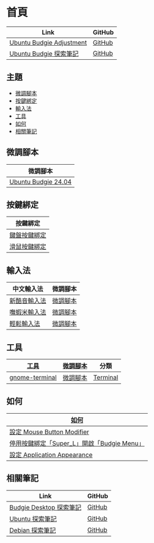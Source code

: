 

# 首頁

| Link | GitHub |
| ---- | ------ |
| [Ubuntu Budgie Adjustment](https://samwhelp.github.io/ubuntu-budgie-adjustment/) | [GitHub](https://github.com/samwhelp/ubuntu-budgie-adjustment) |
| [Ubuntu Budgie 探索筆記](https://samwhelp.github.io/note-about-ubuntu-budgie/) | [GitHub](https://github.com/samwhelp/note-about-ubuntu-budgie) |




## 主題

* [微調腳本](#微調腳本)
* [按鍵綁定](#按鍵綁定)
* [輸入法](#輸入法)
* [工具](#工具)
* [如何](#如何)
* [相關筆記](#相關筆記)




## 微調腳本

| 微調腳本 |
| -------- |
| [Ubuntu Budgie 24.04](https://github.com/samwhelp/ubuntu-budgie-adjustment/tree/main/prototype/main) |




## 按鍵綁定

| 按鍵綁定 |
| --- |
| [鍵盤按鍵綁定](https://samwhelp.github.io/note-about-ubuntu-budgie/read/config/keybind.html) |
| [滑鼠按鍵綁定](https://samwhelp.github.io/note-about-ubuntu-budgie/read/config/mousebind.html) |




## 輸入法

| 中文輸入法 | 微調腳本 |
| ---------- | -------- |
| [新酷音輸入法](https://samwhelp.github.io/note-about-ubuntu-budgie/read/subject/input-method/fcitx5/module/fcitx5-chewing.html) | [微調腳本](https://github.com/samwhelp/ubuntu-budgie-adjustment/tree/main/prototype/main/im-config/fcitx5/fcitx5-chewing) |
| [嘸蝦米輸入法](https://samwhelp.github.io/note-about-ubuntu-budgie/read/subject/input-method/fcitx5/table/fcitx5-table-boshiamy.html) | [微調腳本](https://github.com/samwhelp/ubuntu-budgie-adjustment/tree/main/prototype/main/im-config/fcitx5/fcitx5-table-boshiamy) |
| [輕鬆輸入法](https://samwhelp.github.io/note-about-ubuntu-budgie/read/subject/input-method/fcitx5/table/fcitx5-table-easy-large.html) | [微調腳本](https://github.com/samwhelp/ubuntu-budgie-adjustment/tree/main/prototype/main/im-config/fcitx5/fcitx5-table-easy-large) |




## 工具

| [工具](https://samwhelp.github.io/note-about-ubuntu-budgie/read/subject/tool.html) | [微調腳本](https://github.com/samwhelp/ubuntu-budgie-adjustment/tree/main/prototype/main/tool-config) | 分類 |
| --- | --- | --- |
| [gnome-terminal](https://samwhelp.github.io/note-about-ubuntu-budgie/read/subject/tool/terminal/gnome-terminal.html) | [微調腳本](https://github.com/samwhelp/ubuntu-budgie-adjustment/tree/main/prototype/main/tool-config/part/gnome-terminal) | [Terminal](https://samwhelp.github.io/note-about-ubuntu-budgie/read/subject/tool/terminal.html) |




## 如何

| [如何](https://samwhelp.github.io/note-about-ubuntu-budgie/read/howto.html) |
| ------- |
| [設定 Mouse Button Modifier](https://samwhelp.github.io/note-about-ubuntu-budgie/read/howto/config-mouse-button-modifier.html) |
| [停用按鍵綁定「Super_L」開啟「Budgie Menu」](https://samwhelp.github.io/note-about-ubuntu-budgie/read/howto/disable-keybind-open-budgie-menu.html) |
| [設定 Application Appearance](https://samwhelp.github.io/note-about-ubuntu-budgie/read/howto/config-application-appearance.html) |




## 相關筆記

| Link | GitHub |
| ---- | ------ |
| [Budgie Desktop 探索筆記](https://samwhelp.github.io/note-about-budgie/) | [GitHub](https://github.com/samwhelp/note-about-budgie) |
| [Ubuntu 探索筆記](https://samwhelp.github.io/note-about-ubuntu/) | [GitHub](https://github.com/samwhelp/note-about-ubuntu) |
| [Debian 探索筆記](https://samwhelp.github.io/note-about-debian/) | [GitHub](https://github.com/samwhelp/note-about-debian) |
